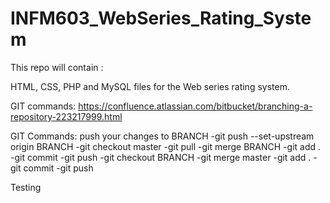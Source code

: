 # INFM603_WebSeries_Rating_System

This repo will contain :

HTML, CSS, PHP and MySQL files for the Web series rating system.

GIT commands:
https://confluence.atlassian.com/bitbucket/branching-a-repository-223217999.html

GIT Commands:
push your changes to BRANCH
-git push --set-upstream origin BRANCH
-git checkout master
-git pull
-git merge BRANCH
-git add .
-git commit
-git push
-git checkout BRANCH
-git merge master
-git add .
-git commit
-git push


Testing
